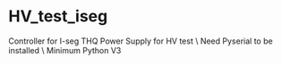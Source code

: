 # HV_test_iseg
Controller for I-seg THQ Power Supply for HV test \\
Need Pyserial to be installed \\
Minimum Python V3 
